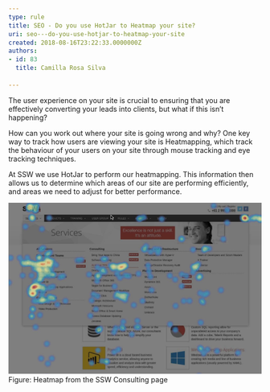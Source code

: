 ```yaml
---
type: rule
title: SEO - Do you use HotJar to Heatmap your site?
uri: seo---do-you-use-hotjar-to-heatmap-your-site
created: 2018-08-16T23:22:33.0000000Z
authors:
- id: 83
  title: Camilla Rosa Silva

---
```


The user experience on your site is crucial to ensuring that you are effectively converting your leads into clients, but what if this isn’t happening?

 
How can you work out where your site is going wrong and why? One key way to track how users are viewing your site is Heatmapping, which track the behaviour of your users on your site through mouse tracking and eye tracking techniques.
 
At SSW we use HotJar to perform our heatmapping. This information then allows us to determine which areas of our site are performing efficiently, and areas we need to adjust for better performance.

![](Picture3.png)​​​Figure: Heatmap from the SSW Consulting page​
